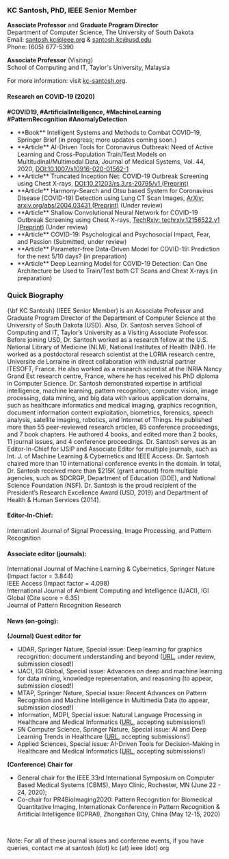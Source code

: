 ### KC Santosh, PhD, IEEE Senior Member 
**Associate Professor** and **Graduate Program Director**<br>
Department of Computer Science, The University of South Dakota<br>
Email: santosh.kc@ieee.org & santosh.kc@usd.edu <br>
Phone: (605) 677-5390<br>

**Associate Professor** (Visiting)<br>
School of Computing and IT, Taylor's University, Malaysia <br>

For more information: visit <a href="http://kc-santosh.org">kc-santosh.org</a>.


#### Research on COVID-19 (2020)

**#COVID19, #ArtificialIntelligence, #MachineLearning #PatternRecognition #AnomalyDetection**

<ul>
 <li>**Book**  Intelligent Systems and Methods to Combat COVID-19, Springer Brief (in progress; more updates coming soon.)</li>
<li>**Article** AI-Driven Tools for Coronavirus Outbreak: Need of Active Learning and Cross-Population Train/Test Models on Multitudinal/Multimodal Data, Journal of Medical Systems, Vol. 44, 2020, 
<a href="https://doi.org/10.1007/s10916-020-01562-1">DOI:10.1007/s10916-020-01562-1</a></li>
<li>**Article** Truncated Inception Net: COVID-19 Outbreak Screening using Chest X-rays, <a href="https://doi.org/10.21203/rs.3.rs-20795/v1">DOI:10.21203/rs.3.rs-20795/v1 (Preprint)</a></li>
<li>**Article** Harmony-Search and Otsu based System for Coronavirus Disease (COVID-19) Detection using Lung CT Scan Images, <a href="https://arxiv.org/abs/2004.03431">ArXiv: arxiv.org/abs/2004.03431 (Preprint)</a> (Under review)</li> 
<li>**Article** Shallow Convolutional Neural Network for COVID-19 Outbreak Screening using Chest X-rays,
 <a href="https://doi.org/10.36227/techrxiv.12156522.v1">TechRxiv: techrxiv.12156522.v1 (Preprint)</a>
 (Under review) </li>
<li>**Article** COVID-19: Psychological and Psychosocial Impact, Fear, and Passion (Submitted, under review) </li> 
<li>**Article** Parameter-free Data-Driven Model for COVID-19: Prediction for the next 5/10 days? (in preparation) </li>
<li>**Article** Deep Learning Model for COVID-19 Detection: Can One Architecture be Used to Train/Test both CT Scans and Chest X-rays (in preparation) </li>
</ul>




### Quick Biography
{\bf KC Santosh} (IEEE Senior Member) is an Associate Professor and Graduate Program Director of the Department of Computer Science at the University of South Dakota (USD). Also, Dr. Santosh serves School of Computing and IT, Taylor’s University as a Visiting Associate Professor. Before joining USD, Dr. Santosh worked as a research fellow at the U.S. National Library of Medicine (NLM), National Institutes of Health (NIH). He worked as a postdoctoral research scientist at the LORIA research centre, Universite de Lorraine in direct collaboration with industrial partner ITESOFT, France. He also worked as a research scientist at the INRIA Nancy Grand Est research centre, France, where he has received his PhD diploma in Computer Science. Dr. Santosh demonstrated expertise in artificial intelligence, machine learning, pattern recognition, computer vision, image processing, data mining, and big data with various application domains, such as healthcare informatics and medical imaging, graphics recognition, document information content exploitation, biometrics, forensics, speech analysis, satellite imaging, robotics, and Internet of Things. He published more than 55 peer-reviewed research articles, 85 conference proceedings, and 7 book chapters. He authored 4 books, and edited more than 2 books, 11 journal issues, and 4 conference proceedings. Dr. Santosh serves as an Editor-In-Chief for IJSIP  and Associate Editor for multiple journals, such as Int. J. of Machine Learning & Cybernetics and IEEE Access. Dr. Santosh chaired more than 10 international conference events in the domain. In total, Dr. Santosh received more than $215K (grant amount) from multiple agencies, such as SDCRGP, Department of Education (DOE), and National Science Foundation (NSF). Dr. Santosh is the proud recipient of the President’s Research Excellence Award (USD, 2019) and Department of Health & Human Services (2014).



#### Editor-In-Chief:
Internationl Journal of Signal Processing, Image Processing, and Pattern Recognition

#### Associate editor (journals):
International Journal of Machine Learning & Cybernetics, Springer Nature (Impact factor = 3.844) <br>
IEEE Access (Impact factor = 4.098) <br>
International Journal of Ambient Computing and Intelligence (IJACI), IGI Global (Cite score = 6.35)<br>
Journal of Pattern Recognition Research

#### News (on-going):
**(Journal) Guest editor for** 
<ul> 
  <li>IJDAR, Springer Nature,
Special issue: Deep learning for graphics recognition: document understanding and beyond (<a href="https://www.springer.com/journal/10032/updates/17548808">URL</a>, under review, submission closed!)</li>

<li>IJACI, IGI Global,
 Special issue: Advances on deep and machine learning for data mining, knowledge representation, and reasoning (to appear, submission closed!)</li>

<li>MTAP, Springer Nature,
 Special issue: Recent Advances on Pattern Recognition and Machine Intelligence in Multimedia Data (to appear, submission closed!)</li>

<li>Information, MDPI,
 Special issue: Natural Language Processing in Healthcare and Medical Informatics 
 (<a href="https://www.mdpi.com/journal/information/special_issues/NLP_Healthcare">URL</a>, accepting submissions!)</li>

<li>SN Computer Science, Springer Nature,
Special issue: AI and Deep Learning Trends in Healthcare 
 (<a href="https://www.springer.com/journal/42979/updates/17257234">URL</a>, accepting submissions!)</li>

<li>Applied Sciences,
Special issue: AI-Driven Tools for Decision-Making in Healthcare and Medical Informatics
  (<a href="https://www.mdpi.com/journal/applsci/special_issues/AI-Driven_Tools_Healthcare">URL</a>, accepting submissions!)</li>
</ul>

  
**(Conference) Chair for** 
<ul> 
  <li>General chair for the IEEE 33rd International Symposium on Computer Based Medical Systems (CBMS), Mayo Clinic, Rochester, MN (June 22 - 24, 2020); </li>
<li>Co-chair for PR4BioImaging2020: Pattern Recognition for Biomedical Quantitative Imaging, Internationak Conference in Pattern Recognition & Artificial Intelligence (ICPRAI), Zhongshan City, China (May 12-15, 2020) </li>

</ul>
<br>

Note: For all of these journal issues and conferene events, if you have queries, contact me at santosh (dot) kc (at) ieee (dot) org



